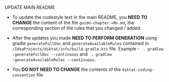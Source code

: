 UPDATE MAIN README

* To update the codestyle text in the main README, you **NEED TO CHANGE** the content of the file `guide-chapter-<N>.md`, the corresponding section of the rules that you changed / added.

* After the updates you made **NEED TO PERFORM GENERATION** using gradle `generateFullDoc` and `generateAvailableRules` contained in `/IdeaProjects/diktat/info/build.gradle.kts` file. Example - ` . gradlew :generateFullDoc --continuous` and ` . gradlew :generateAvailableRules --continuous`.

* You **DO NOT NEED TO CHANGE** the contents of the `diktat-coding-convention` file.
